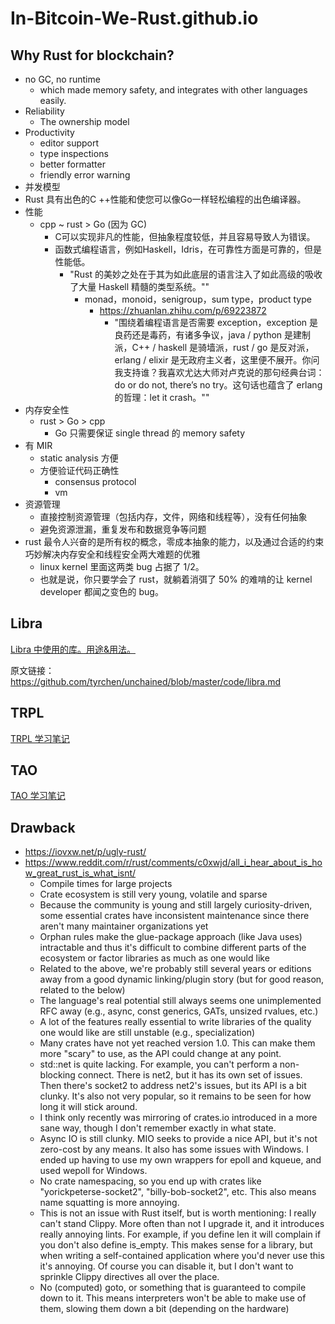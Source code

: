 # In-Bitcoin-We-Rust.github.io

## Why Rust for blockchain?

+ no GC, no runtime
    * which made memory safety, and integrates with other languages easily.
+ Reliability
    * The ownership model
+ Productivity
    * editor support
    * type inspections
    * better formatter
    * friendly error warning
+ 并发模型
+ Rust 具有出色的C ++性能和使您可以像Go一样轻松编程的出色编译器。
+ 性能
    * cpp ~ rust > Go (因为 GC)
        - C可以​​实现非凡的性能，但抽象程度较低，并且容易导致人为错误。
        - 函数式编程语言，例如Haskell，Idris，在可靠性方面是可靠的，但是性能低。
            + "Rust 的美妙之处在于其为如此底层的语言注入了如此高级的吸收了大量 Haskell 精髓的类型系统。""
                * monad，monoid，senigroup，sum type，product type
                    - https://zhuanlan.zhihu.com/p/69223872
                        + "围绕着编程语言是否需要 exception，exception 是良药还是毒药，有诸多争议，java / python 是建制派，C++ / haskell 是骑墙派，rust / go 是反对派，erlang / elixir 是无政府主义者，这里便不展开。你问我支持谁？我喜欢尤达大师对卢克说的那句经典台词：do or do not, there’s no try。这句话也蕴含了 erlang 的哲理：let it crash。""
+ 内存安全性
    * rust > Go > cpp
        - Go 只需要保证 single thread 的 memory safety
+ 有 MIR
    * static analysis 方便
    * 方便验证代码正确性
        - consensus protocol
        - vm
+ 资源管理
    * 直接控制资源管理（包括内存，文件，网络和线程等），没有任何抽象
    * 避免资源泄漏，重复发布和数据竞争等问题
+ rust 最令人兴奋的是所有权的概念，零成本抽象的能力，以及通过合适的约束巧妙解决内存安全和线程安全两大难题的优雅
    * linux kernel 里面这两类 bug 占据了 1/2。
    * 也就是说，你只要学会了 rust，就躺着消弭了 50% 的难啃的让 kernel developer 都闻之变色的 bug。

## Libra
[Libra 中使用的库。用途&用法。](libra/libra.md)

原文链接： https://github.com/tyrchen/unchained/blob/master/code/libra.md


## TRPL

[TRPL 学习笔记](TRPL/README.md)

## TAO

[TAO 学习笔记](TAO/README.md)


## Drawback
+ https://iovxw.net/p/ugly-rust/
+ https://www.reddit.com/r/rust/comments/c0xwjd/all_i_hear_about_is_how_great_rust_is_what_isnt/
    * Compile times for large projects
    * Crate ecosystem is still very young, volatile and sparse
    * Because the community is young and still largely curiosity-driven, some essential crates have inconsistent maintenance since there aren't many maintainer organizations yet
    * Orphan rules make the glue-package approach (like Java uses) intractable and thus it's difficult to combine different parts of the ecosystem or factor libraries as much as one would like
    * Related to the above, we're probably still several years or editions away from a good dynamic linking/plugin story (but for good reason, related to the below)
    * The language's real potential still always seems one unimplemented RFC away (e.g., async, const generics, GATs, unsized rvalues, etc.)
    * A lot of the features really essential to write libraries of the quality one would like are still unstable (e.g., specialization)
    * Many crates have not yet reached version 1.0. This can make them more "scary" to use, as the API could change at any point.
    * std::net is quite lacking. For example, you can't perform a non-blocking connect. There is net2, but it has its own set of issues. Then there's socket2 to address net2's issues, but its API is a bit clunky. It's also not very popular, so it remains to be seen for how long it will stick around.
    * I think only recently was mirroring of crates.io introduced in a more sane way, though I don't remember exactly in what state.
    * Async IO is still clunky. MIO seeks to provide a nice API, but it's not zero-cost by any means. It also has some issues with Windows. I ended up having to use my own wrappers for epoll and kqueue, and used wepoll for Windows.
    * No crate namespacing, so you end up with crates like "yorickpeterse-socket2", "billy-bob-socket2", etc. This also means name squatting is more annoying.
    * This is not an issue with Rust itself, but is worth mentioning: I really can't stand Clippy. More often than not I upgrade it, and it introduces really annoying lints. For example, if you define len it will complain if you don't also define is_empty. This makes sense for a library, but when writing a self-contained application where you'd never use this it's annoying. Of course you can disable it, but I don't want to sprinkle Clippy directives all over the place.
    * No (computed) goto, or something that is guaranteed to compile down to it. This means interpreters won't be able to make use of them, slowing them down a bit (depending on the hardware)